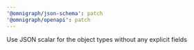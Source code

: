 ```yaml
---
'@omnigraph/json-schema': patch
'@omnigraph/openapi': patch
---
```


Use JSON scalar for the object types without any explicit fields
